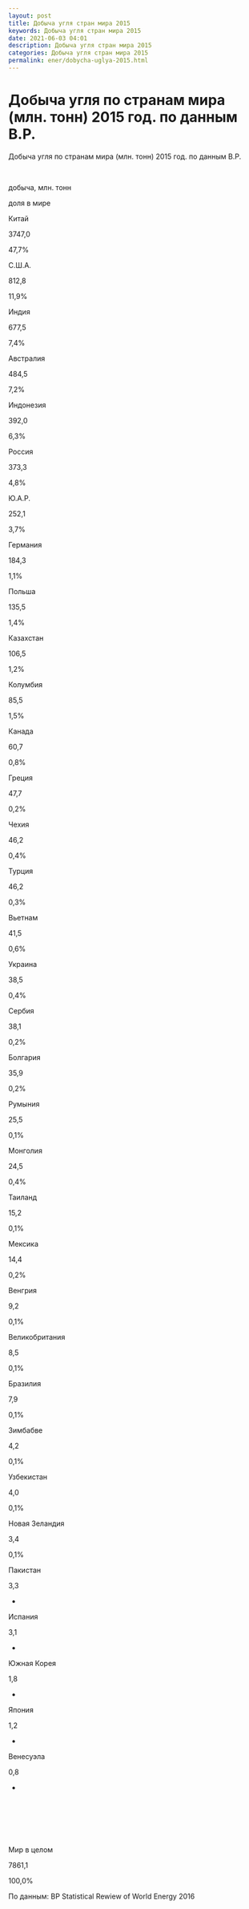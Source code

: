 ```yaml
---
layout: post
title: Добыча угля стран мира 2015
keywords: Добыча угля стран мира 2015
date: 2021-06-03 04:01
description: Добыча угля стран мира 2015
categories: Добыча угля стран мира 2015
permalink: ener/dobycha-uglya-2015.html
---
```


# Добыча угля по странам мира (млн. тонн) 2015 год. по данным B.P.




Добыча угля по странам мира (млн. тонн) 2015 год. по данным B.P.








 


добыча, млн. тонн


доля в мире






Китай


3747,0


47,7%






С.Ш.А.


812,8


11,9%






Индия


677,5


7,4%






Австралия


484,5


7,2%






Индонезия


392,0


6,3%






Россия


373,3


4,8%






Ю.А.Р.


252,1


3,7%






Германия


184,3


1,1%






Польша


135,5


1,4%






Казахстан


106,5


1,2%






Колумбия


85,5


1,5%






Канада


60,7


0,8%






Греция


47,7


0,2%






Чехия


46,2


0,4%






Турция


46,2


0,3%






Вьетнам


41,5


0,6%






Украина


38,5


0,4%






Сербия


38,1


0,2%






Болгария


35,9


0,2%






Румыния


25,5


0,1%






Монголия


24,5


0,4%






Таиланд


15,2


0,1%






Мексика


14,4


0,2%






Венгрия


9,2


0,1%






Великобритания


8,5


0,1%






Бразилия


7,9


0,1%






Зимбабве


4,2


0,1%






Узбекистан


4,0


0,1%






Новая Зеландия


3,4


0,1%






Пакистан


3,3


-






Испания


3,1


-






Южная Корея


1,8


-






Япония


1,2


-






Венесуэла


0,8


-






 


 


 






Мир в целом


7861,1


100,0%









По данным: BP Statistical Rewiew of World Energy 2016

			
			
